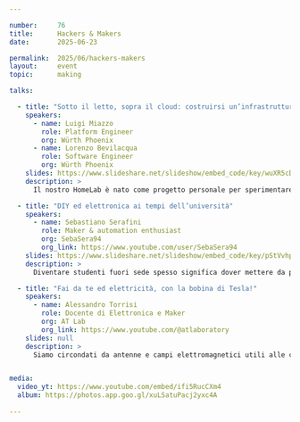 ```yaml
---

number:     76
title:      Hackers & Makers
date:       2025-06-23

permalink:  2025/06/hackers-makers
layout:     event
topic:      making

talks:

  - title: "Sotto il letto, sopra il cloud: costruirsi un’infrastruttura da zero"
    speakers:
      - name: Luigi Miazzo
        role: Platform Engineer
        org: Würth Phoenix
      - name: Lorenzo Bevilacqua
        role: Software Engineer
        org: Würth Phoenix
    slides: https://www.slideshare.net/slideshow/embed_code/key/wuXR5cDN3c0ZSz
    description: >
      Il nostro HomeLab è nato come progetto personale per sperimentare con infrastrutture reali: provisioning, orchestrazione, automazione. Dopo un inizio con hardware di recupero, all’improvviso un incontro a Speck&Tech ci ha permesso di rilanciare il tutto con nuovi strumenti e più consapevolezza, non per necessità ma per divertimento e voglia di imparare. In questa talk condividiamo il percorso che ci ha portato a costruire un’infrastruttura completa a casa, con esempi pratici, scelte tecniche e qualche inciampo educativo con l’idea di ispirare chiunque voglia iniziare il proprio viaggio.

  - title: "DIY ed elettronica ai tempi dell’università"
    speakers:
      - name: Sebastiano Serafini
        role: Maker & automation enthusiast
        org: SebaSera94
        org_link: https://www.youtube.com/user/SebaSera94
    slides: https://www.slideshare.net/slideshow/embed_code/key/pStVvhpEZKjd2u
    description: >
      Diventare studenti fuori sede spesso significa dover mettere da parte i propri hobby, soprattutto quando si tratta di costruire e smanettare con attrezzature che non ci si può portare facilmente dietro. In questo talk racconterò come, grazie al DIY, ho trovato la soluzione per portare avanti la mia passione per l’elettronica durante l’università, realizzando un progetto che permettesse di disporre di un laboratorio di elettronica ovunque ci si trasferisca. Un progetto che, dopo svariate revisioni, ha rivoluzionando il modo di fare elettronica in ambito DIY.

  - title: "Fai da te ed elettricità, con la bobina di Tesla!"
    speakers:
      - name: Alessandro Torrisi
        role: Docente di Elettronica e Maker
        org: AT Lab
        org_link: https://www.youtube.com/@atlaboratory
    slides: null
    description: >
      Siamo circondati da antenne e campi elettromagnetici utili alle comunicazioni. Nikola Tesla, lo scienziato e padre della corrente alternata, è stato un pioniere di questa tecnologia sin da fine '800. Grazie alla sua bobina di Tesla, uno strumento del passato che ha portato a grandi innovazioni, si possono produrre veri fulmini in miniatura controllati a tempo di musica. Alessandro Torrisi (in arte AT Lab) ha realizzato la sua bobina di Tesla progettando diversi circuiti elettronici nel proprio garage-laboratorio. Un'opera di ingegneria e fai da te elettronico.


media:
  video_yt: https://www.youtube.com/embed/ifi5RucCXm4
  album: https://photos.app.goo.gl/xuLSatuPacj2yxc4A
  
---
```

